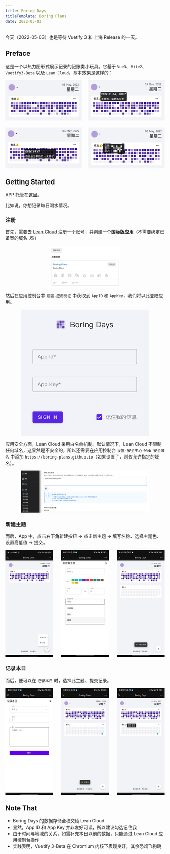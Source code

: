 ```yaml
---
title: Boring Days
titleTemplate: Boring Plans
date: 2022-05-03
---
```


今天（2022-05-03）也是等待 Vuetify 3 和 上海 Release 的一天。

## Preface

这是一个以热力图形式展示记录的记账类小玩具。它基于 `Vue3`、`Vite2`、`Vuetify3-Beta` 以及 `Lean Cloud`，基本效果是这样的：

<div style="display: flex; justify-content: space-between; flex-wrap: wrap;">
    <img src="/701651589042_.pic.png" width="48%"/>
    <img src="/721651589827_.pic.png" width="48%"/>
    <img src="/711651589827_.pic.png" width="48%" style="margin-top: 4%;"/>
    <img src="/731651589854_.pic.png" width="48%" style="margin-top: 4%;"/>
</div>

## Getting Started

APP 托管在[这里](https://https://boring-plans.github.io/boring-days)。

比如说，你想记录每日喝水情况。

### 注册

首先，需要去 [Lean Cloud](https://console.leancloud.app/apps) 注册一个账号，并创建一个**国际版应用**（不需要绑定已备案的域名..😼）

<div style="display: flex; justify-content: center;">
<img src="/leancloud.png" width="45%"/>
</div>

然后在应用控制台中 `设置-应用凭证` 中获取到 `AppID` 和 `AppKey`，我们将以此登陆应用。

<div style="display: flex; justify-content: center;">
<img src="/sign-in.png" width="80%"/>
</div>

应用安全方面，Lean Cloud 采用白名单机制。默认情况下，Lean Cloud 不限制任何域名，这显然是不安全的，所以还需要在应用控制台 `设置-安全中心-Web 安全域名` 中添加 `https://boring-plans.github.io`（如果设置了，则仅允许指定的域名）。

<div style="display: flex; justify-content: center;">
<img src="/set-white-list.png" width="80%"/>
</div>

### 新建主题

而后，App 中，点击右下角新建按钮 -> 点击新主题 -> 填写名称、选择主题色、设置高低值 -> 提交。

<div style="display: flex; justify-content: space-between;">
<img src="/31652967627_.pic.jpg" width="30%"/>
<img src="/751651593496_.pic.jpg" width="30%"/>
<img src="/761651593496_.pic.jpg" width="30%"/>
</div>

### 记录本日

而后，便可以在 `记录本日` 时，选择此主题、提交记录。

<div style="display: flex; justify-content: space-between;">
<img src="/771651594246_.pic.jpg" width="30%"/>
<img src="/781651594247_.pic.jpg" width="30%"/>
<img src="/791651594341_.pic.jpg" width="30%"/>
</div>

## Note That

- Boring Days 的数据存储全权交给 Lean Cloud
- 显然，App ID 和 App Key 并非友好可读，所以建议勾选记住我
- 由于时间与地域的关系，如需补充本日以前的数据，只能通过 Lean Cloud 应用控制台操作
- 实践表明，Vuetify 3-Beta 在 Chromium 内核下表现良好，其余恐鸡飞狗跳
